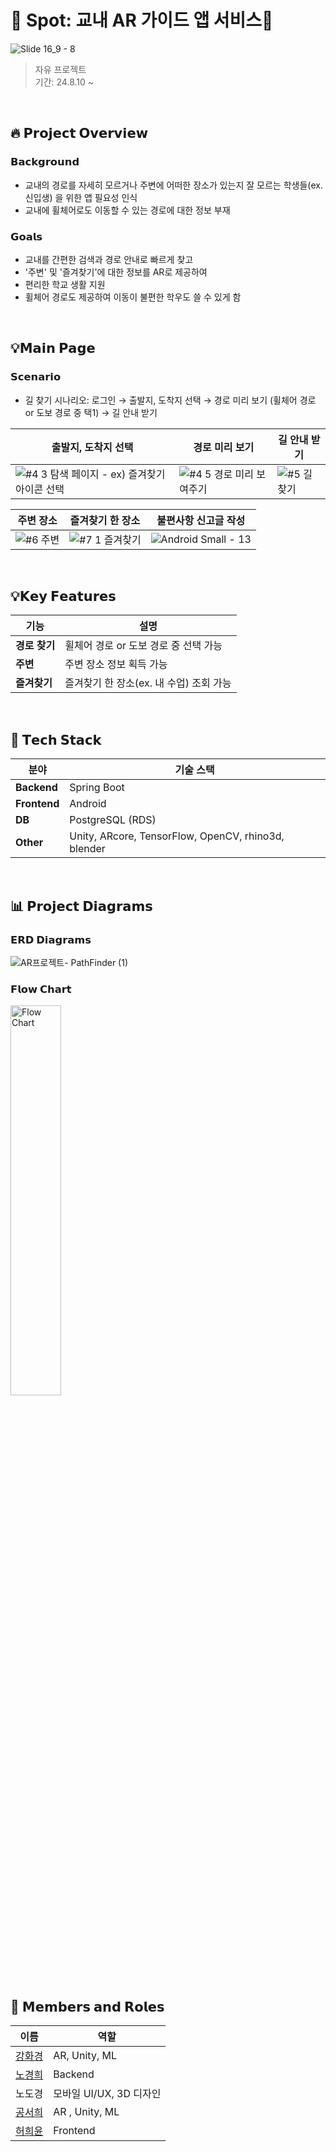 # 🧭 Spot: 교내 AR 가이드 앱 서비스🧭
![Slide 16_9 - 8](https://github.com/user-attachments/assets/3a1c7ef6-b5ad-4ec7-bc51-abeee96feddb)

> 자유 프로젝트 </br>
> 기간: 24.8.10 ~ </br>

</br>

## 🔥 𝗣𝗿𝗼𝗷𝗲𝗰𝘁 𝗢𝘃𝗲𝗿𝘃𝗶𝗲𝘄

### 𝗕𝗮𝗰𝗸𝗴𝗿𝗼𝘂𝗻𝗱
- 교내의 경로를 자세히 모르거나 주변에 어떠한 장소가 있는지 잘 모르는 학생들(ex. 신입생) 을 위한 앱 필요성 인식
- 교내에 휠체어로도 이동할 수 있는 경로에 대한 정보 부재

### 𝗚𝗼𝗮𝗹𝘀
- 교내를 간편한 검색과 경로 안내로 빠르게 찾고
- '주변' 및 '즐겨찾기'에 대한 정보를 AR로 제공하여
- 편리한 학교 생활 지원
- 휠체어 경로도 제공하여 이동이 불편한 학우도 쓸 수 있게 함

</br>


## 💡𝗠𝗮𝗶𝗻 𝗣𝗮𝗴𝗲

### 𝗦𝗰𝗲𝗻𝗮𝗿𝗶𝗼
- 길 찾기 시나리오: 로그인 → 출발지, 도착지 선택 → 경로 미리 보기 (휠체어 경로 or 도보 경로 중 택1) → 길 안내 받기


| 출발지, 도착지 선택 | 경로 미리 보기 | 길 안내 받기 |
|------------------------------------|--------------------|--------|
| ![#4 3 탐색 페이지 - ex) 즐겨찾기 아이콘 선택](https://github.com/user-attachments/assets/f1ec6fb9-eda3-455e-bd2e-3f2043e85629) | ![#4 5 경로 미리 보여주기](https://github.com/user-attachments/assets/d29275d5-e83b-44da-9d0d-5dceca9d83ee) | ![#5 길찾기](https://github.com/user-attachments/assets/c3282212-f679-44f8-bf00-49499b6f9052) |

| 주변 장소 | 즐겨찾기 한 장소 | 불편사항 신고글 작성 |
|------|----------|---------------|
| ![#6 주변](https://github.com/user-attachments/assets/1d58fd2f-2232-4d98-af88-7b0e51699599) | ![#7 1 즐겨찾기](https://github.com/user-attachments/assets/7bc3914c-7cec-4733-82c3-0576aedbd6eb) | ![Android Small - 13](https://github.com/user-attachments/assets/7af34c63-79e2-45cb-87b5-b6c77b9e0b1d) |


</br>

## 💡𝗞𝗲𝘆 𝗙𝗲𝗮𝘁𝘂𝗿𝗲𝘀

| **기능**            | **설명**                                                                 |
|--------------------|-------------------------------------------------------------------------|
| **경로 찾기**      | 휠체어 경로 or 도보 경로 중 선택 가능       |
| **주변**      | 주변 장소 정보 획득 가능                           |
| **즐겨찾기**      | 즐겨찾기 한 장소(ex. 내 수업) 조회 가능                                          |


</br>

## 🔧 𝗧𝗲𝗰𝗵 𝗦𝘁𝗮𝗰𝗸
| 분야         | 기술 스택                                   |
|--------------|-------------------------------------------|
| **Backend**    | Spring Boot |
| **Frontend**| Android |
| **DB**    | PostgreSQL (RDS) |
| **Other**   | Unity, ARcore, TensorFlow, OpenCV, rhino3d, blender | 


</br>

##  📊 𝗣𝗿𝗼𝗷𝗲𝗰𝘁 𝗗𝗶𝗮𝗴𝗿𝗮𝗺𝘀

### 𝗘𝗥𝗗 𝗗𝗶𝗮𝗴𝗿𝗮𝗺𝘀

![AR프로젝트- PathFinder (1)](https://github.com/user-attachments/assets/a75beca1-fa66-45c9-ba4f-77a80bcbabf7)

### 𝗙𝗹𝗼𝘄 𝗖𝗵𝗮𝗿𝘁
<img src="https://github.com/user-attachments/assets/4588fae0-4cc8-46e9-a6f8-08b948b42c9d" alt="Flow Chart" width="40%">

</br>

## 👥 𝗠𝗲𝗺𝗯𝗲𝗿𝘀 𝗮𝗻𝗱 𝗥𝗼𝗹𝗲𝘀
| 이름        | 역할               | 
|-------------|--------------------|
| [강화경](https://github.com/khwak) | AR, Unity, ML            | 
| [노경희](https://github.com/Yeon-chae) | Backend            | 
| 노도경 | 모바일 UI/UX, 3D 디자인        | 
| [공서희](https://github.com/seohee0422)| AR , Unity, ML       |
| [허희윤](https://github.com/hiyunD)| Frontend           |

</br>

